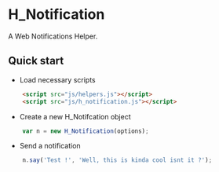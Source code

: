# H_Notification

A Web Notifications Helper.


## Quick start

- Load necessary scripts

```html
    <script src="js/helpers.js"></script>
    <script src="js/h_notification.js"></script>
```

- Create a new H_Notifcation object

```javascript
    var n = new H_Notification(options);
```

- Send a notification

```javascript
    n.say('Test !', 'Well, this is kinda cool isnt it ?');
```

